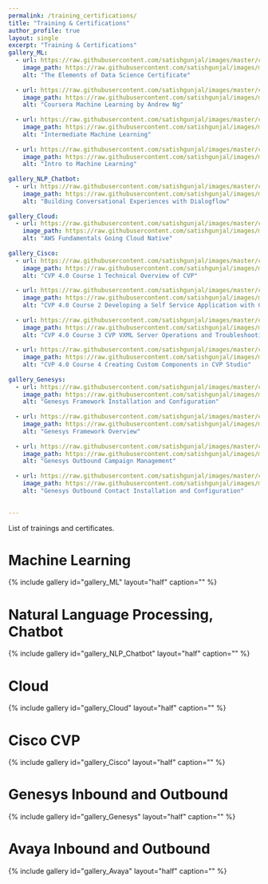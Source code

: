 ```yaml
---
permalink: /training_certifications/
title: "Training & Certifications"
author_profile: true
layout: single
excerpt: "Training & Certifications"
gallery_ML:
  - url: https://raw.githubusercontent.com/satishgunjal/images/master/cert_aws_the_elements_of_data_science_certificate.png
    image_path: https://raw.githubusercontent.com/satishgunjal/images/master/cert_aws_the_elements_of_data_science_certificate.png
    alt: "The Elements of Data Science Certificate"
    
  - url: https://raw.githubusercontent.com/satishgunjal/images/master/cert_coursera_machine_learning.png
    image_path: https://raw.githubusercontent.com/satishgunjal/images/master/cert_coursera_machine_learning.png
    alt: "Coursera Machine Learning by Andrew Ng"
    
  - url: https://raw.githubusercontent.com/satishgunjal/images/master/cert_kaggle_intermediate_machine_learning.png
    image_path: https://raw.githubusercontent.com/satishgunjal/images/master/cert_kaggle_intermediate_machine_learning.png
    alt: "Intermediate Machine Learning"
    
  - url: https://raw.githubusercontent.com/satishgunjal/images/master/cert_kaggle_intro_to_machine_learning.png
    image_path: https://raw.githubusercontent.com/satishgunjal/images/master/cert_kaggle_intro_to_machine_learning.png
    alt: "Intro to Machine Learning"
    
gallery_NLP_Chatbot:
  - url: https://raw.githubusercontent.com/satishgunjal/images/master/cert_coursera_building_conversational_experiences_with_dialogflow.png
    image_path: https://raw.githubusercontent.com/satishgunjal/images/master/cert_coursera_building_conversational_experiences_with_dialogflow.png
    alt: "Building Conversational Experiences with Dialogflow"
    
gallery_Cloud:
  - url: https://raw.githubusercontent.com/satishgunjal/images/master/cert_coursera_aws_fundamentals_going_cloud_native.png
    image_path: https://raw.githubusercontent.com/satishgunjal/images/master/cert_coursera_aws_fundamentals_going_cloud_native.png
    alt: "AWS Fundamentals Going Cloud Native"
    
gallery_Cisco:
  - url: https://raw.githubusercontent.com/satishgunjal/images/master/cert_cisco_CVP_4_0_Course_1_Technical_Overview_of_CVP.png
    image_path: https://raw.githubusercontent.com/satishgunjal/images/master/cert_cisco_CVP_4_0_Course_1_Technical_Overview_of_CVP.png
    alt: "CVP 4.0 Course 1 Technical Overview of CVP"
    
  - url: https://raw.githubusercontent.com/satishgunjal/images/master/cert_cisco_CVP_4_0_Course_2_Developing_a_Self_Service_Application%20with_CVP_Studio.png
    image_path: https://raw.githubusercontent.com/satishgunjal/images/master/cert_cisco_CVP_4_0_Course_2_Developing_a_Self_Service_Application%20with_CVP_Studio.png
    alt: "CVP 4.0 Course 2 Developing a Self Service Application with CVP Studio"
    
  - url: https://raw.githubusercontent.com/satishgunjal/images/master/cert_cisco_CVP_4_0_Course_3_CVP_VXML_Server_Operations_and_Troubleshooting.png
    image_path: https://raw.githubusercontent.com/satishgunjal/images/master/cert_cisco_CVP_4_0_Course_3_CVP_VXML_Server_Operations_and_Troubleshooting.png
    alt: "CVP 4.0 Course 3 CVP VXML Server Operations and Troubleshooting"
    
  - url: https://raw.githubusercontent.com/satishgunjal/images/master/cert_cisco_CVP_4_0_Course_4_Creating_Custom_Components_in_CVP_Studio.png
    image_path: https://raw.githubusercontent.com/satishgunjal/images/master/cert_cisco_CVP_4_0_Course_4_Creating_Custom_Components_in_CVP_Studio.png
    alt: "CVP 4.0 Course 4 Creating Custom Components in CVP Studio"
    
gallery_Genesys:
  - url: https://raw.githubusercontent.com/satishgunjal/images/master/cert_genesys_Framework_Installation_and_Configuration.png
    image_path: https://raw.githubusercontent.com/satishgunjal/images/master/cert_genesys_Framework_Installation_and_Configuration.png
    alt: "Genesys Framework Installation and Configuration"
    
  - url: https://raw.githubusercontent.com/satishgunjal/images/master/cert_genesys_Framework_Overview.png
    image_path: https://raw.githubusercontent.com/satishgunjal/images/master/cert_genesys_Framework_Overview.png
    alt: "Genesys Framework Overview"
    
  - url: https://raw.githubusercontent.com/satishgunjal/images/master/cert_genesys_Outbound_Campaign_Management.png
    image_path: https://raw.githubusercontent.com/satishgunjal/images/master/cert_genesys_Outbound_Campaign_Management.png
    alt: "Genesys Outbound Campaign Management"
    
  - url: https://raw.githubusercontent.com/satishgunjal/images/master/cert_genesys_Outbound_Contact_Installation_and_Configuration.png
    image_path: https://raw.githubusercontent.com/satishgunjal/images/master/cert_genesys_Outbound_Contact_Installation_and_Configuration.png
    alt: "Genesys Outbound Contact Installation and Configuration"
  

---
```


List of trainings and certificates.

# Machine Learning

{% include gallery id="gallery_ML" layout="half" caption="" %}

# Natural Language Processing, Chatbot

{% include gallery id="gallery_NLP_Chatbot" layout="half" caption="" %}

# Cloud

{% include gallery id="gallery_Cloud" layout="half" caption="" %}

# Cisco CVP

{% include gallery id="gallery_Cisco" layout="half" caption="" %}

# Genesys Inbound and Outbound

{% include gallery id="gallery_Genesys" layout="half" caption="" %}

# Avaya Inbound and Outbound

{% include gallery id="gallery_Avaya" layout="half" caption="" %}
